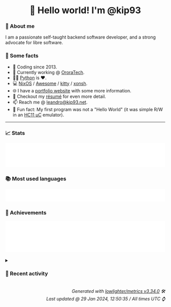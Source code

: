 <!-- README template, populated using this action:
     https://github.com/kip93/kip93/blob/main/.github/workflows/readme.yml. -->

<h1 align="center">👋 Hello world! I'm @kip93</h1> <!-- LOGIN => username -->

### 👤 About me

I am a passionate self-taught backend software developer, and a strong advocate for libre software.


### 💬 Some facts

* 📅 Coding since 2013.
* 💼 Currently working @ [OroraTech](https://ororatech.com/).
* 👨‍💻 [Python](https://github.com/search?q=user%3Akip93&l=python) is ❤️. <!-- LOGIN => username -->
* 💻 [NixOS](https://github.com/NixOS/) /
     [Awesome](https://github.com/awesomeWM/) /
     [kitty](https://github.com/kovidgoyal/kitty/) /
     [xonsh](https://github.com/xonsh/).
* 🌐 I have a [portfolio website](https://kip93.net/) with some more information.
* 📝 Checkout my [résumé](https://kip93.net/resume/) for even more detail.
* 📫 Reach me @ [leandro@kip93.net](mailto:leandro@kip93.net).
* 🎲 Fun fact: My first program was not a "Hello World" (it was simple R/W in an [HC11 µC](https://en.wikipedia.org/wiki/68HC11) emulator).


-----------------------------------------------------------------------------------------------------------------------


### 📈 Stats

![](./stats.svg)


### 📚 Most used languages <!-- by percentage, in decreasing order -->

![](./languages.svg)


### 🏅 Achievements

![](./achievements.svg)


<details> <!-- Last activity -->
<!-- Almost verbatim copy of https://github.com/lowlighter/metrics/blob/latest/source/templates/markdown/partials/activity.ejs, but restructured to be foldable. -->
<summary><h3>📰 Recent activity</h3></summary>

* 🌟 Starred [Chocobozzz/PeerTube](https://github.com/Chocobozzz/PeerTube)
  * *On 28 Jan 2024, 09:25:05*
* 🌟 Starred [bookwyrm-social/bookwyrm](https://github.com/bookwyrm-social/bookwyrm)
  * *On 27 Jan 2024, 17:44:23*
* 💬 Commented on [#35 Add support for non-tagged publishing](https://github.com/flakestry/flakestry.dev/issues/35) from [flakestry/flakestry.dev](https://github.com/flakestry/flakestry.dev)
  * *On 27 Jan 2024, 09:28:41*
* 🌟 Starred [LemmyNet/lemmy](https://github.com/LemmyNet/lemmy)
  * *On 25 Jan 2024, 10:44:36*
</details>


<h6 align="right"><em>
    Generated with <a href="https://github.com/lowlighter/metrics/tree/latest/">lowlighter/metrics v3.34.0</a> 🛠️<br> <!-- VERSION => MAJOR.minor.patch -->
    Last updated @ 29 Jan 2024, 12:50:35 / All times UTC ⌚ <!-- meta.generated => DD/MM/YYYY, hh:mm -->
</em></h6>
